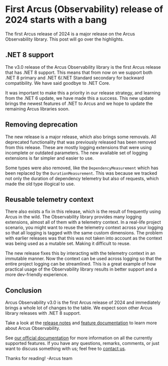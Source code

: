 # First Arcus (Observability) release of 2024 starts with a bang
The first Arcus release of 2024 is a major release on the Arcus Observability library. This post will go over the highlights.

## .NET 8 support
The v3.0 release of the Arcus Observability library is the first Arcus release that has .NET 8 support. This means that from now on we support both .NET 8 primary and .NET 6/.NET Standard secondary for backward compatibility. We have said goodbye to .NET Core.

It was important to make this a priority in our release strategy, and learning from the .NET 6 update, we have made this a success. This new update brings the newest features of .NET to Arcus and we hope to update the remaining Arcus libraries soon.

## Removing deprecation
The new release is a major release, which also brings some removals. All deprecated functionality that was previously released has been removed from this release. These are mostly logging extensions that were using incomplete or outdated parameters. The new available set of logging extensions is far simpler and easier to use.

Some types were also removed, like the `DependencyMeasurement` which has been replaced by the `DurationMeasurement`. This was because we tracked not only the duration of dependency telemetry but also of requests, which made the old type illogical to use.

## Reusable telemetry context
There also exists a fix in this release, which is the result of frequently using Arcus in the wild. The Observability library provides many logging extensions, almost all of them with a telemetry context. In a real-life project scenario, you might want to reuse the telemetry context across your logging so that all logging is tagged with the same custom dimensions. The problem with earlier releases was that this was not taken into account as the context was being used as a mutable set. Making it difficult to reuse.

The new release fixes this by interacting with the telemetry context in an immutable manner. Now the context can be used across logging so that the entire project logging can be streamlined. This is a great example of how practical usage of the Observability library results in better support and a more dev-friendly experience.

## Conclusion
Arcus Observability v3.0 is the first Arcus release of 2024 and immediately brings a whole lot of changes to the table. We expect soon other Arcus library releases with .NET 8 support.

Take a look at the [release notes](https://github.com/arcus-azure/arcus.observability/releases/tag/v3.0.0) and [feature documentation](https://observability.arcus-azure.net/) to learn more about Arcus Observability.

See [our official documentation](https://observability.arcus-azure.net/) for more information on all the currently supported features.
If you have any questions, remarks, comments, or just want to discuss something with us; feel free to [contact us](https://github.com/arcus-azure/arcus.observability/issues/new/choose).

Thanks for reading!
-Arcus team
